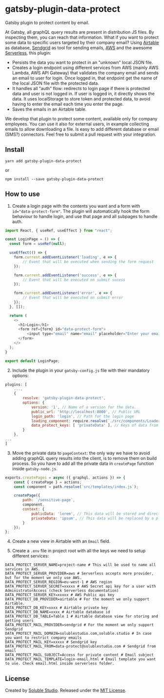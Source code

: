 # gatsby-plugin-data-protect

Gatsby plugin to protect content by email.

At Gatsby, all graphQL query results are present in distribution JS files. By inspecting them, you can reach that information. What if you want to protect some data to specific users targeted by their company email?
Using [Airtable](https://airtable.com/) as database, [Sendgrid](https://sendgrid.com/) as tool for sending emails, [AWS](https://aws.amazon.com/) and the awesome [Serverless](https://serverless.com/), this plugin:

* Persists the data you want to protect in an "unknown" local JSON file.
* Creates a login endpoint using different services from AWS (mainly AWS Lambda, AWS API Gateway) that validates the company email and sends an email to user for login. Once logged in, that endpoint get the name of the local JSON file with the protected data.
* It handles all "auth" flow: redirects to login page if there is protected data and user is not logged in. If user is logged in, it directly shows the data. It uses localStorage to store token and protected data, to avoid having to enter the email each time you enter the page.
* Saves the emails in an Airtable table.

We develop that plugin to protect some content, available only for company employees. You can use it also for external users, in example collecting emails to allow downloading a file. Is easy to add different database or email (SMS?) connectors. 
Feel free to submit a pull request with your integration.


## Install

`yarn add gatsby-plugin-data-protect`

or

`npm install --save gatsby-plugin-data-protect`


## How to use

1. Create a login page with the contents you want and a form with `id="data-protect-form"`. The plugin will automatically hook the form behaviour to handle login, and use that page and all subpages to handle auth.

```javascript
import React, { useRef, useEffect } from "react";

const LoginPage = () => {
  const form = useRef(null);

  useEffect(() => {
    form.current.addEventListener('loading', e => {
        // Event that will be executed when sending the form request
    });

    form.current.addEventListener('success', e => {
        // Event that will be executed on submit sucess
    });

    form.current.addEventListener('error', e => {
        // Event that will be executed on submit error
    });
  }, []);

  return (
    <>
      <h1>Login</h1>
      <form ref={form} id="data-protect-form">
          <input type="email" name="email" placeholder="Enter your email" />
      </form>
    </>
  );
}

export default LoginPage;
```

2. Include the plugin in your `gatsby-config.js` file with their mandatory options:

```javascript
plugins: [
    ...,
    {
        resolve: 'gatsby-plugin-data-protect',
        options: {
            version: '1', // Name of a version for the data.
            public_url: 'http://localhost:8000', // Public URL 
            login_path: 'login', // Path for the login page
            loading_component: require.resolve(`./src/components/Loader`), // Component you want to use for the "loading" state (there is one by default)
            data_protect_keys: [ 'privateData' ], // Keys of data from the pageContext you want to protect
        }
    },
...
]
```

3. Move the private data to `pageContext`: the only way we have to avoid adding graphQL query results into the client, is to remove them on build process. So you have to add all the private data in `createPage` function inside `gatsby-node.js`.

```javascript
exports.createPages = async ({ graphql, actions }) => {
    const { createPage } = actions;
    const component = path.resolve(`src/templates/index.js`);

    createPage({
        path: `/sensitive-page`,
        component,
        context: {
            publicData: 'lorem', // This data will be stored and directly shown in the template.
            privateData: 'ipsum', // This data will be replaced by a placeholder (as is a string, will be replaced by an empty string) if the user is not logged in, and hydrated by the local JSON file if the user is logged in
        }
    });
};
```

4. Create a new view in Airtable with an `Email` field.

5. Create a `.env` file in project root with all the keys we need to setup different services:

```
DATA_PROTECT_SERVER_NAME=project-name # This will be used to name all services in AWS.
DATA_PROTECT_SERVER_PROVIDER=aws # Serverless accepts more provider, but for the moment we only use AWS.
DATA_PROTECT_SERVER_REGION=eu-west-1 # AWS region
DATA_PROTECT_SERVER_SECRET=xxxxx # AWS Secret api key for a user with AdministratorAccess (check Serverless documentation)
DATA_PROTECT_SERVER_KEY=xxxxx # AWS Public api key
DATA_PROTECT_DB_PROVIDER=airtable # For the moment we only support Airtable.
DATA_PROTECT_DB_KEY=xxxx # Airtable private key
DATA_PROTECT_DB_NAME=xxxx # Airtable database id
DATA_PROTECT_DB_TABLE=Table 1 # Airtable database view for storing and getting users
DATA_PROTECT_MAIL_PROVIDER=sendgrid # For the moment we only support Sendgrid
DATA_PROTECT_MAIL_DOMAIN=solublestudio.com,soluble.studio # In case you want to restrict company emails
DATA_PROTECT_MAIL_KEY=xxxxx # Sendgrid key
DATA_PROTECT_MAIL_FROM=data-protect@solublestudio.com # Sendgrid from email
DATA_PROTECT_MAIL_SUBJECT=Access for private content # Email subject
DATA_PROTECT_MAIL_TEMPLATE=login-email.html # Email template you want to use. Check email.html inside serverless folder.
```

## License

Created by [Soluble Studio](https://www.solublestudio.com/). Released under the [MIT License](https://github.com/solublestudio/gatsby-plugin-data-protect/blob/master/LICENSE).